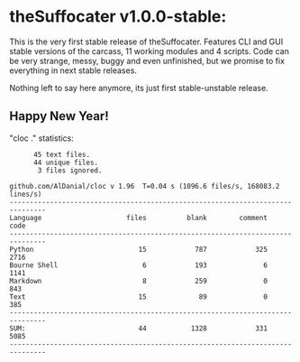 # theSuffocater v1.0.0-stable:

This is the very first stable release of theSuffocater.
Features CLI and GUI stable versions of the carcass, 11 working modules and 4 scripts.
Code can be very strange, messy, buggy and even unfinished, but we promise to fix
everything in next stable releases.

Nothing left to say here anymore, its just first stable-unstable release.

## Happy New Year!

"cloc ." statistics:

```text
      45 text files.
      44 unique files.                              
       3 files ignored.

github.com/AlDanial/cloc v 1.96  T=0.04 s (1096.6 files/s, 168083.2 lines/s)
-------------------------------------------------------------------------------
Language                     files          blank        comment           code
-------------------------------------------------------------------------------
Python                          15            787            325           2716
Bourne Shell                     6            193              6           1141
Markdown                         8            259              0            843
Text                            15             89              0            385
-------------------------------------------------------------------------------
SUM:                            44           1328            331           5085
-------------------------------------------------------------------------------
```
